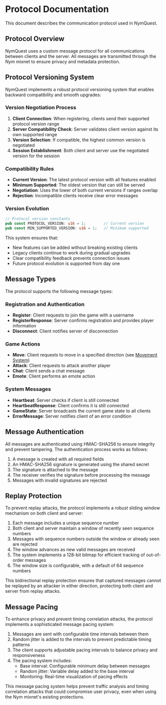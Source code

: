 # Protocol Documentation

This document describes the communication protocol used in NymQuest.

## Protocol Overview

NymQuest uses a custom message protocol for all communications between clients and the server. All messages are transmitted through the Nym mixnet to ensure privacy and metadata protection.

## Protocol Versioning System

NymQuest implements a robust protocol versioning system that enables backward compatibility and smooth upgrades:

### Version Negotiation Process
1. **Client Connection**: When registering, clients send their supported protocol version range
2. **Server Compatibility Check**: Server validates client version against its own supported range
3. **Version Selection**: If compatible, the highest common version is negotiated
4. **Session Establishment**: Both client and server use the negotiated version for the session

### Compatibility Rules
- **Current Version**: The latest protocol version with all features enabled
- **Minimum Supported**: The oldest version that can still be served
- **Negotiation**: Uses the lower of both current versions if ranges overlap
- **Rejection**: Incompatible clients receive clear error messages

### Version Evolution
```rust
// Protocol version constants
pub const PROTOCOL_VERSION: u16 = 1;        // Current version
pub const MIN_SUPPORTED_VERSION: u16 = 1;   // Minimum supported
```

This system ensures that:
- New features can be added without breaking existing clients
- Legacy clients continue to work during gradual upgrades
- Clear compatibility feedback prevents connection issues
- Future protocol evolution is supported from day one

## Message Types

The protocol supports the following message types:

### Registration and Authentication
- **Register**: Client requests to join the game with a username
- **RegisterResponse**: Server confirms registration and provides player information
- **Disconnect**: Client notifies server of disconnection

### Game Actions
- **Move**: Client requests to move in a specified direction (see [Movement System](../features/movement.md))
- **Attack**: Client requests to attack another player
- **Chat**: Client sends a chat message
- **Emote**: Client performs an emote action

### System Messages
- **Heartbeat**: Server checks if client is still connected
- **HeartbeatResponse**: Client confirms it is still connected
- **GameState**: Server broadcasts the current game state to all clients
- **ErrorMessage**: Server notifies client of an error condition

## Message Authentication

All messages are authenticated using HMAC-SHA256 to ensure integrity and prevent tampering. The authentication process works as follows:

1. A message is created with all required fields
2. An HMAC-SHA256 signature is generated using the shared secret
3. The signature is attached to the message
4. The receiver verifies the signature before processing the message
5. Messages with invalid signatures are rejected

## Replay Protection

To prevent replay attacks, the protocol implements a robust sliding window mechanism on both client and server:

1. Each message includes a unique sequence number
2. Both client and server maintain a window of recently seen sequence numbers
3. Messages with sequence numbers outside the window or already seen are rejected
4. The window advances as new valid messages are received
5. The system implements a 128-bit bitmap for efficient tracking of out-of-order messages
6. The window size is configurable, with a default of 64 sequence numbers

This bidirectional replay protection ensures that captured messages cannot be replayed by an attacker in either direction, protecting both client and server from replay attacks.

## Message Pacing

To enhance privacy and prevent timing correlation attacks, the protocol implements a sophisticated message pacing system:

1. Messages are sent with configurable time intervals between them
2. Random jitter is added to the intervals to prevent predictable timing patterns
3. The client supports adjustable pacing intervals to balance privacy and responsiveness
4. The pacing system includes:
   - Base interval: Configurable minimum delay between messages
   - Random jitter: Variable delay added to the base interval
   - Monitoring: Real-time visualization of pacing effects

This message pacing system helps prevent traffic analysis and timing correlation attacks that could compromise user privacy, even when using the Nym mixnet's existing protections.
